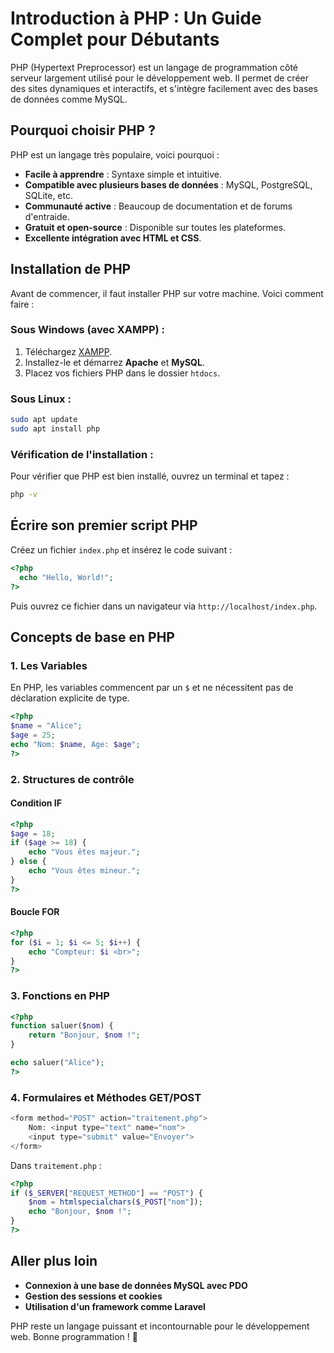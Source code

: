 # Introduction à PHP : Un Guide Complet pour Débutants

PHP (Hypertext Preprocessor) est un langage de programmation côté serveur largement utilisé pour le développement web. Il permet de créer des sites dynamiques et interactifs, et s'intègre facilement avec des bases de données comme MySQL.

## Pourquoi choisir PHP ?

PHP est un langage très populaire, voici pourquoi :

- **Facile à apprendre** : Syntaxe simple et intuitive.
- **Compatible avec plusieurs bases de données** : MySQL, PostgreSQL, SQLite, etc.
- **Communauté active** : Beaucoup de documentation et de forums d'entraide.
- **Gratuit et open-source** : Disponible sur toutes les plateformes.
- **Excellente intégration avec HTML et CSS**.

## Installation de PHP

Avant de commencer, il faut installer PHP sur votre machine. Voici comment faire :

### Sous Windows (avec XAMPP) :
1. Téléchargez [XAMPP](https://www.apachefriends.org/fr/index.html).
2. Installez-le et démarrez **Apache** et **MySQL**.
3. Placez vos fichiers PHP dans le dossier `htdocs`.

### Sous Linux :
```sh
sudo apt update
sudo apt install php
```

### Vérification de l'installation :

Pour vérifier que PHP est bien installé, ouvrez un terminal et tapez :
```sh
php -v
```

## Écrire son premier script PHP

Créez un fichier `index.php` et insérez le code suivant :

```php
<?php
  echo "Hello, World!";
?>
```

Puis ouvrez ce fichier dans un navigateur via `http://localhost/index.php`.

## Concepts de base en PHP

### 1. Les Variables

En PHP, les variables commencent par un `$` et ne nécessitent pas de déclaration explicite de type.

```php
<?php
$name = "Alice";
$age = 25;
echo "Nom: $name, Age: $age";
?>
```

### 2. Structures de contrôle

#### Condition IF
```php
<?php
$age = 18;
if ($age >= 18) {
    echo "Vous êtes majeur.";
} else {
    echo "Vous êtes mineur.";
}
?>
```

#### Boucle FOR
```php
<?php
for ($i = 1; $i <= 5; $i++) {
    echo "Compteur: $i <br>";
}
?>
```

### 3. Fonctions en PHP

```php
<?php
function saluer($nom) {
    return "Bonjour, $nom !";
}

echo saluer("Alice");
?>
```

### 4. Formulaires et Méthodes GET/POST

```php
<form method="POST" action="traitement.php">
    Nom: <input type="text" name="nom">
    <input type="submit" value="Envoyer">
</form>
```

Dans `traitement.php` :
```php
<?php
if ($_SERVER["REQUEST_METHOD"] == "POST") {
    $nom = htmlspecialchars($_POST["nom"]);
    echo "Bonjour, $nom !";
}
?>
```

## Aller plus loin

- **Connexion à une base de données MySQL avec PDO**
- **Gestion des sessions et cookies**
- **Utilisation d'un framework comme Laravel**

PHP reste un langage puissant et incontournable pour le développement web. Bonne programmation ! 🎉
